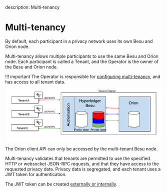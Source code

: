 description: Multi-tenancy
<!--- END of page meta data -->

# Multi-tenancy

By default, each participant in a privacy network uses its own Besu and Orion
node.

Multi-tenancy allows multiple participants to use the same Besu and
Orion node. Each participant is called a Tenant, and the Operator is the
owner of the Besu and Orion node.

!!! important
    The Operator is responsible for [configuring multi-tenancy](../../Tutorials/Privacy/Configuring-Multi-Tenancy.md), and has 
    access to all tenant data.
    
![Multi-tenancy](../../images/Multi-tenancy.png)

The Orion client API can only be accessed by the multi-tenant Besu node.

Multi-tenancy validates that tenants are permitted to use the specified HTTP or
websocket JSON-RPC requests, and that they have access to the requested privacy
data. Privacy data is segregated, and each tenant uses a JWT token for
authentication.

The JWT token can be created [externally or internally](../../HowTo/Interact/APIs/Authentication.md).